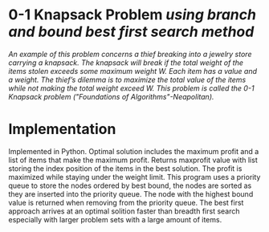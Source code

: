 # 0-1 Knapsack Problem _using branch and bound best first search method_
_An example of this problem concerns a thief breaking into a jewelry store carrying a knapsack. The 
knapsack will break if the total weight of the items stolen exceeds some maximum weight W. Each item 
has a value and a weight. The thief’s dilemma is to maximize the total value of the items while not 
making the total weight exceed W. This problem is called the 0-1 Knapsack problem
("Foundations of Algorithms"-Neapolitan)._

# Implementation
Implemented in Python. Optimal solution includes the maximum profit and a list of items that make the
maximum profit. Returns maxprofit value with list storing the index position of the items in the best
solution. The profit is maximized while staying under the weight limit. This program uses a priority 
queue to store the nodes ordered by best bound, the nodes are sorted as they are inserted into the 
priority queue. The node with the highest bound value is returned when removing from the priority queue.
The best first approach arrives at an optimal solition faster than breadth first search especially with
larger problem sets with a large amount of items.